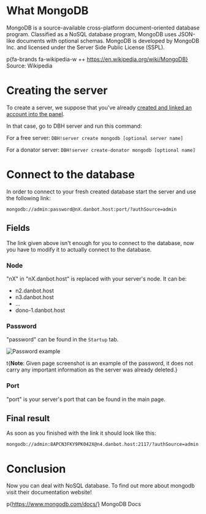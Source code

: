 # What MongoDB

MongoDB is a source-available cross-platform document-oriented database program. Classified as a NoSQL database program, MongoDB uses JSON-like documents with optional schemas. MongoDB is developed by MongoDB Inc. and licensed under the Server Side Public License (SSPL).

p{fa-brands fa-wikipedia-w ++ https://en.wikipedia.org/wiki/MongoDB} Source: Wikipedia

# Creating the server

To create a server, we suppose that you've already [created and linked an account into the panel](https://help.dbh.wtf/getting-started).

In that case, go to DBH server and run this command:

For a free server: `DBH!server create mongodb [optional server name]`

For a donator server: `DBH!server create-donator mongodb [optional name]`

# Connect to the database

In order to connect to your fresh created database start the server and use the following link:

```text
mongodb://admin:password@nX.danbot.host:port/?authSource=admin
```

## Fields

The link given above isn't enough for you to connect to the database, now you have to modify it to actually connect to the database.

### Node

"nX" in "nX.danbot.host" is replaced with your server's node. It can be:

- n2.danbot.host
- n3.danbot.host
- ...
- dono-1.danbot.host

### Password

"password" can be found in the `Startup` tab.

![Password example](/content/mongodb/example.png)

t{**Note**: Given page screenshot is an example of the password, it does not carry any important information as the server was already deleted.}

### Port

"port" is your server's port that can be found in the main page.

## Final result

As soon as you finished with the link it should look like this:

```text
mongodb://admin:8APCN3FKY9PK042X@n4.danbot.host:2117/?authSource=admin
```

# Conclusion

Now you can deal with NoSQL database. To find out more about mongodb visit their documentation website!

p{https://www.mongodb.com/docs/} MongoDB Docs